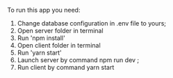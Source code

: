 To run this app you need:
1. Change database configuration in .env file to yours;
2. Open server folder in terminal
3. Run 'npm install'
4. Open client folder in terminal
5. Run 'yarn start'
6. Launch server by command npm run dev ;
7. Run client by command yarn start
